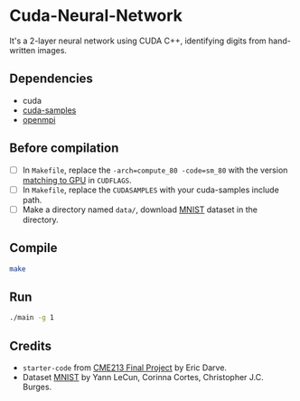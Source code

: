 # Cuda-Neural-Network

It's a 2-layer neural network using CUDA C++, identifying digits from hand-written images.

## Dependencies

* cuda
* [cuda-samples](https://github.com/nvidia/cuda-samples)
* [openmpi](https://www.open-mpi.org)

## Before compilation

- [ ] In `Makefile`, replace the `-arch=compute_80 -code=sm_80` with the version [matching to GPU](https://docs.nvidia.com/cuda/cuda-c-programming-guide/index.html#compute-capabilities) in `CUDFLAGS`.
- [ ] In `Makefile`, replace the `CUDASAMPLES` with your cuda-samples include path.
- [ ] Make a directory named `data/`, download [MNIST](http://yann.lecun.com/exdb/mnist/) dataset in the directory.

## Compile

``` bash
make
```

## Run

``` bash
./main -g 1
```

## Credits

* `starter-code` from [CME213 Final Project](https://ericdarve.github.io/cme213-spring-2021/) by Eric Darve.
* Dataset [MNIST](http://yann.lecun.com/exdb/mnist/) by Yann LeCun, Corinna Cortes, Christopher J.C. Burges.
